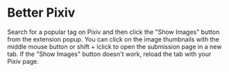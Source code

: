 # Better Pixiv

Search for a popular tag on Pixiv and then click the "Show Images" button from the extension popup. You can click on the image thumbnails with the middle mouse button or shift + lclick to open the submission page in a new tab. If the "Show Images" button doesn't work, reload the tab with your Pixiv page. 
